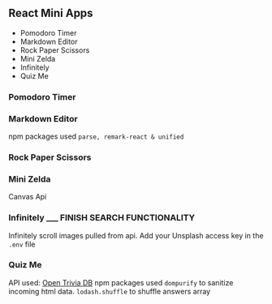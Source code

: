 ## React Mini Apps

-   Pomodoro Timer
-   Markdown Editor
-   Rock Paper Scissors
-   Mini Zelda
-   Infinitely
-   Quiz Me

### Pomodoro Timer

### Markdown Editor

npm packages used `parse, remark-react & unified`

### Rock Paper Scissors

### Mini Zelda

Canvas Api

### Infinitely \_\_\_ FINISH SEARCH FUNCTIONALITY

Infinitely scroll images pulled from api. Add your Unsplash access key in the `.env` file

### Quiz Me

API used: [Open Trivia DB](https://opentdb.com/)
npm packages used `dompurify` to sanitize incoming html data. `lodash.shuffle` to shuffle answers array
